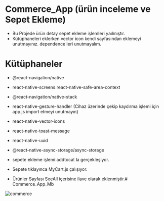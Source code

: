 # Commerce_App (ürün inceleme ve Sepet Ekleme)
- Bu Projede ürün detay sepet ekleme işlemleri yaılmıştır.
- Kütüphaneleri eklerken vector icon kendi sayfasından eklemeyi   unutmayınız.
   dependence leri unutmayalım.
# Kütüphaneler
- @react-navigation/native
- react-native-screens react-native-safe-area-context
- @react-navigation/native-stack
- react-native-gesture-handler
(Cihaz üzerinde çekip kaydırma işlemi için app.js import etmeyi unutmayın)
- react-native-vector-icons
- react-native-toast-message
- react-native-uuid
- @react-native-async-storage/async-storage

- sepete ekleme işlemi addtocat la gerçekleşiyor.
- Sepete tıklayınca MyCart.js çalışıyor.

- Ürünler Sayfası SeeAll içerisine ilave olarak eklenmiştir.# Commerce_App_Mb

  
![commerce](https://github.com/user-attachments/assets/011bf84d-aff1-4c9a-bd38-9c6522ab2754)
